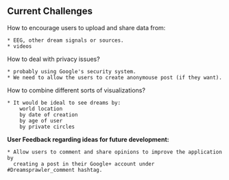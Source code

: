 ## Current Challenges

How to encourage users to upload and share data from:

	* EEG, other dream signals or sources.
	* videos


How to deal with privacy issues? 
	
	* probably using Google's security system.
	* We need to allow the users to create anonymouse post (if they want).

How to combine different sorts of visualizations?
	
	* It would be ideal to see dreams by:
		world location
		by date of creation
		by age of user
		by private circles

**User Feedback regarding ideas for future development:**
	
	* Allow users to comment and share opinions to improve the application by
	  creating a post in their Google+ account under #Dreamsprawler_comment hashtag.

	
